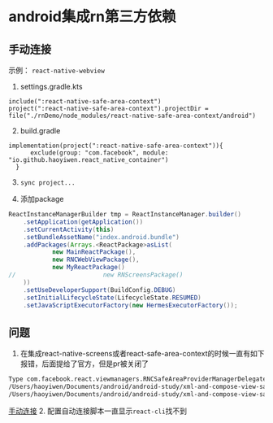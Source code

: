 # android集成rn第三方依赖

## 手动连接

示例： `react-native-webview`

1. settings.gradle.kts
```
include(":react-native-safe-area-context")
project(":react-native-safe-area-context").projectDir = file("./rnDemo/node_modules/react-native-safe-area-context/android")
```
2. build.gradle
```
implementation(project(":react-native-safe-area-context")){
      exclude(group: "com.facebook", module: "io.github.haoyiwen.react_native_container")
  }
```
3. `sync project...`

4. 添加package
```java
ReactInstanceManagerBuilder tmp = ReactInstanceManager.builder()
    .setApplication(getApplication())
    .setCurrentActivity(this)
    .setBundleAssetName("index.android.bundle")
    .addPackages(Arrays.<ReactPackage>asList(
            new MainReactPackage(),
            new RNCWebViewPackage(),
            new MyReactPackage()
//                        new RNScreensPackage()
    ))
    .setUseDeveloperSupport(BuildConfig.DEBUG)
    .setInitialLifecycleState(LifecycleState.RESUMED)
    .setJavaScriptExecutorFactory(new HermesExecutorFactory());
```
## 问题

1. 在集成react-native-screens或者react-safe-area-context的时候一直有如下报错，后面提给了官方，但是pr被关闭了
```bash
Type com.facebook.react.viewmanagers.RNCSafeAreaProviderManagerDelegate is defined multiple times: 
/Users/haoyiwen/Documents/android/android-study/xml-and-compose-view-samples/react-native-container/build/.transforms/3d32361675af7f728702c4294d7321f2/transformed/bundleLibRuntimeToDirDebug/bundleLibRuntimeToDirDebug_dex/com/facebook/react/viewmanagers/RNCSafeAreaProviderManagerDelegate.dex, 
/Users/haoyiwen/Documents/android/android-study/xml-and-compose-view-samples/rnDemo/node_modules/react-native-safe-area-context/android/build/.transforms/77918962839e12bbe7bc3949592f1741/transformed/bundleLibRuntimeToDirDebug/bundleLibRuntimeToDirDebug_dex/com/facebook/react/viewmanagers/RNCSafeAreaProviderManagerDelegate.dex
```
[手动连接](https://github.com/th3rdwave/react-native-safe-area-context/issues/490#issuecomment-2054037773)
2. 配置自动连接脚本一直显示`react-cli`找不到